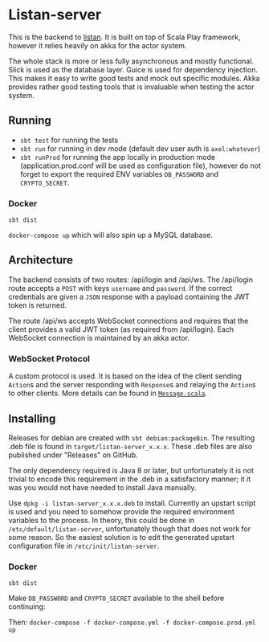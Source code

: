 # Listan-server
This is the backend to [listan](https://github.com/AxelTLarsson/listan).
It is built on top of Scala Play framework, however it relies heavily on akka
for the actor system.

The whole stack is more or less fully asynchronous and mostly functional. Slick
is used as the database layer. Guice is used for dependency injection. This makes
it easy to write good tests and mock out specific modules. Akka provides rather good
testing tools that is invaluable when testing the actor system.

## Running
* `sbt test` for running the tests
* `sbt run` for running in dev mode (default dev user auth is `axel:whatever`)
* `sbt runProd` for running the app locally in production mode
(application.prod.conf will be used as configuration file), however do not forget
to export the required ENV variables `DB_PASSWORD` and `CRYPTO_SECRET`.
### Docker
`sbt dist`

`docker-compose up` which will also spin up a MySQL database.


## Architecture
The backend consists of two routes: /api/login and /api/ws. The /api/login route
accepts a `POST` with keys `username` and `password`. If the correct credentials
are given a `JSON` response with a payload containing the JWT token is returned.

The route /api/ws accepts WebSocket connections and requires that the client
provides a valid JWT token (as required from /api/login). Each WebSocket
connection is maintained by an akka actor.

### WebSocket Protocol
A custom protocol is used. It is based on the idea of the client sending `Action`s
and the server responding with `Response`s and relaying the `Action`s to other
clients. More details can be found in [`Message.scala`](./app/services/Message.scala).

## Installing
Releases for debian are created with `sbt debian:packageBin`. The resulting .deb file
is found in `target/listan-server_x.x.x`. These .deb files are also published under
"Releases" on GitHub.

The only dependency required is Java 8 or later, but unfortunately it is not trivial to
encode this requirement in the .deb in a satisfactory manner; it it was you would not have
needed to install Java manually.

Use `dpkg -i listan-server_x.x.x.deb` to install. Currently an upstart script is used and
you need to somehow provide the required environment variables to the process. In theory,
this could be done in `/etc/default/listan-server`, unfortunately though that does not work
for some reason. So the easiest solution is to edit the generated upstart configuration file
in `/etc/init/listan-server`.

### Docker
`sbt dist`

Make `DB_PASSWORD` and `CRYPTO_SECRET` available to the shell before continuing:

Then: `docker-compose -f docker-compose.yml -f docker-compose.prod.yml up`

